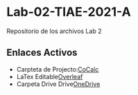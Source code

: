  
# Lab-02-TIAE-2021-A

Repositorio de los archivos Lab 2

## Enlaces Activos

* Carpteta de Projecto:[CoCalc](https://cocalc.com/projects/c5e76d93-d74e-40ef-954d-29a51a961d19)
* LaTex Editable[Overleaf](https://www.overleaf.com/2161555411cjpfyttxkdzp)
* Carpeta Drive Drive[OneDrive](https://drive.google.com/drive/folders/1AB5zIsgOI40yD4Zz_zMVOvGCr1lwOsb7?usp=sharing)
